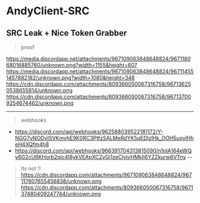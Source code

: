 # AndyClient-SRC
SRC Leak + Nice Token Grabber
---
> proof

https://media.discordapp.net/attachments/967109063848648824/967118068016885760/unknown.png?width=1155&height=607
https://media.discordapp.net/attachments/967109063848648824/967114551457882182/unknown.png?width=1080&height=348
https://cdn.discordapp.com/attachments/809366050067316758/967136250538655814/unknown.png
https://cdn.discordapp.com/attachments/809366050067316758/967137009254674462/unknown.png

---
> webhooks
- https://discord.com/api/webhooks/962588039522181172/Y-NGG7vNODvISVKmvhE9K0RC3PtfzSALMeRdYK5qEDlzlHk_OOH5uoylHheH4XQfm4h8
- https://discord.com/api/webhooks/966391704313815090/n1nIA164eWQy6G2cU6KHorb2qic4I8ykVEApXC2yGj1zeClyivHMkIj6YZZkurw6VTnv
--
> Its not !!
https://cdn.discordapp.com/attachments/967109063848648824/967117807655456838/unknown.png
https://cdn.discordapp.com/attachments/809366050067316758/967137480409247744/unknown.png
